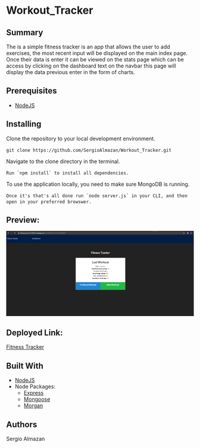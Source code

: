 # Workout_Tracker

## Summary
The is a simple fitness tracker is an app that allows the user to add exercises, the most recent input will be displayed on the main index page. Once their data is enter it can be viewed on the stats page which can be access by clicking on the dashboard text on the navbar this page will display the data previous enter in the form of charts. 

## Prerequisites
* [NodeJS](https://nodejs.org/)

## Installing

Clone the repository to your local development environment.

```
git clone https://github.com/SergioAlmazan/Workout_Tracker.git
```

Navigate to the clone directory in the terminal.
```
Run `npm install` to install all dependencies.
```
To use the application locally, you need to make sure MongoDB is running.
```
Once it's that's all done run `node server.js` in your CLI, and then open in your preferred browswer.
```
## Preview:
![ScreenShot](/public/images/site.PNG)

## Deployed Link:
[Fitness Tracker](https://blooming-forest-19994.herokuapp.com)

## Built With
* [NodeJS](https://nodejs.org/)
* Node Packages:
    * [Express](https://www.npmjs.com/package/express)
    * [Mongoose](https://www.npmjs.com/package/mongoose)
    * [Morgan](https://www.npmjs.com/package/morgan)


## Authors
Sergio Almazan
